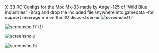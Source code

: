 X-33 RO Configs for the Mod Mk-33 made by Angel-125 of "Wild Blue Industries"
-Drag and drop the included file anywhere into gamedata
-for support message me on the RO discord server
![screenshot17](https://github.com/RaptorMM/X-33-RO/assets/101530963/edaa2ec2-6165-4e37-ac5f-d08d3968fa51)

![screenshot17 (1)](https://github.com/RaptorMM/X-33-RO/assets/101530963/01c4dc40-fe0e-4b95-9932-06a8c0e4190b)

![screenshot9](https://github.com/RaptorMM/X-33-RO/assets/101530963/c8915444-6811-4d0c-b8a6-f49bd2be0c37)

![screenshot15](https://github.com/RaptorMM/X-33-RO/assets/101530963/5a05e1dd-38a2-4c01-ae62-c97dee26e84a)

